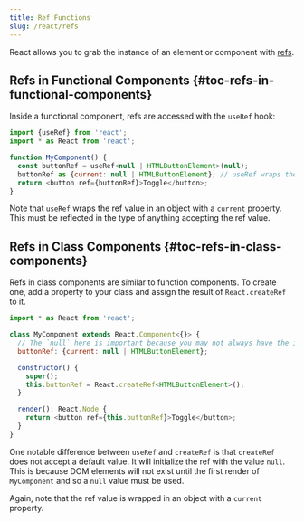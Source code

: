 ```yaml
---
title: Ref Functions
slug: /react/refs
---
```


React allows you to grab the instance of an element or component with [refs](https://react.dev/learn/manipulating-the-dom-with-refs).

##  Refs in Functional Components {#toc-refs-in-functional-components}

Inside a functional component, refs are accessed with the `useRef` hook:

```js flow-check
import {useRef} from 'react';
import * as React from 'react';

function MyComponent() {
  const buttonRef = useRef<null | HTMLButtonElement>(null);
  buttonRef as {current: null | HTMLButtonElement}; // useRef wraps the ref value in an object
  return <button ref={buttonRef}>Toggle</button>;
}
```

Note that `useRef` wraps the ref value in an object with a `current` property. This must be
reflected in the type of anything accepting the ref value.

##  Refs in Class Components {#toc-refs-in-class-components}

Refs in class components are similar to function components. To create one, add a
property to your class and assign the result of `React.createRef` to it.

```js flow-check
import * as React from 'react';

class MyComponent extends React.Component<{}> {
  // The `null` here is important because you may not always have the instance.
  buttonRef: {current: null | HTMLButtonElement};

  constructor() {
    super();
    this.buttonRef = React.createRef<HTMLButtonElement>();
  }

  render(): React.Node {
    return <button ref={this.buttonRef}>Toggle</button>;
  }
}
```

One notable difference between `useRef` and `createRef` is that `createRef` does not accept
a default value. It will initialize the ref with the value `null`. This is because
DOM elements will not exist until the first render of `MyComponent` and so a `null` value
must be used.

Again, note that the ref value is wrapped in an object with a `current` property.
